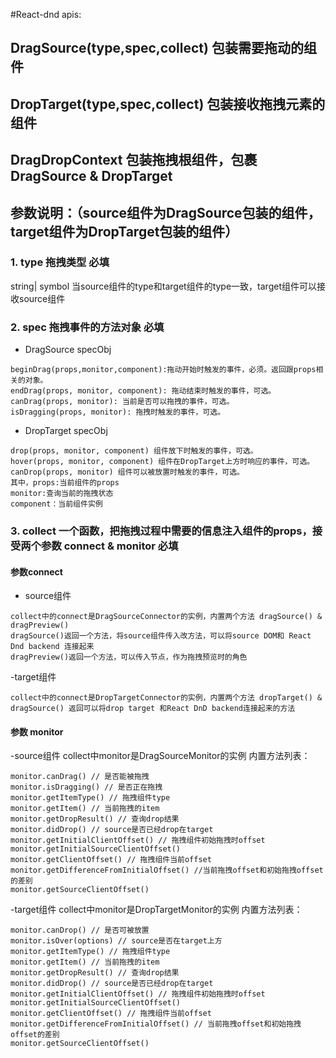 #React-dnd apis:
## DragSource(type,spec,collect) 包装需要拖动的组件 
## DropTarget(type,spec,collect) 包装接收拖拽元素的组件 
## DragDropContext 包装拖拽根组件，包裹DragSource & DropTarget
## 参数说明：（source组件为DragSource包装的组件，target组件为DropTarget包装的组件） 
### 1. type 拖拽类型 必填 
string| symbol 
当source组件的type和target组件的type一致，target组件可以接收source组件

### 2. spec 拖拽事件的方法对象 必填 
- DragSource specObj 
```
beginDrag(props,monitor,component):拖动开始时触发的事件，必须。返回跟props相关的对象。 
endDrag(props, monitor, component): 拖动结束时触发的事件，可选。 
canDrag(props, monitor): 当前是否可以拖拽的事件，可选。 
isDragging(props, monitor): 拖拽时触发的事件，可选。 
```
- DropTarget specObj 
```
drop(props, monitor, component) 组件放下时触发的事件，可选。 
hover(props, monitor, component) 组件在DropTarget上方时响应的事件，可选。 
canDrop(props, monitor) 组件可以被放置时触发的事件，可选。 
其中，props:当前组件的props 
monitor:查询当前的拖拽状态 
component：当前组件实例
```
### 3. collect 一个函数，把拖拽过程中需要的信息注入组件的props，接受两个参数 connect & monitor 必填

#### 参数connect 
- source组件 
```
collect中的connect是DragSourceConnector的实例，内置两个方法 dragSource() & dragPreview() 
dragSource()返回一个方法，将source组件传入改方法，可以将source DOM和 React Dnd backend 连接起来 
dragPreview()返回一个方法，可以传入节点，作为拖拽预览时的角色
```
-target组件 
```
collect中的connect是DropTargetConnector的实例，内置两个方法 dropTarget() & dragSource() 返回可以将drop target 和React DnD backend连接起来的方法
```
#### 参数 monitor 
-source组件 
collect中monitor是DragSourceMonitor的实例 
内置方法列表： 
```
monitor.canDrag() // 是否能被拖拽 
monitor.isDragging() // 是否正在拖拽 
monitor.getItemType() // 拖拽组件type 
monitor.getItem() // 当前拖拽的item 
monitor.getDropResult() // 查询drop结果 
monitor.didDrop() // source是否已经drop在target 
monitor.getInitialClientOffset() // 拖拽组件初始拖拽时offset 
monitor.getInitialSourceClientOffset() 
monitor.getClientOffset() // 拖拽组件当前offset 
monitor.getDifferenceFromInitialOffset() //当前拖拽offset和初始拖拽offset的差别 
monitor.getSourceClientOffset()
```
-target组件 
collect中monitor是DropTargetMonitor的实例 
内置方法列表： 
```
monitor.canDrop() // 是否可被放置 
monitor.isOver(options) // source是否在target上方 
monitor.getItemType() // 拖拽组件type 
monitor.getItem() // 当前拖拽的item 
monitor.getDropResult() // 查询drop结果 
monitor.didDrop() // source是否已经drop在target 
monitor.getInitialClientOffset() // 拖拽组件初始拖拽时offset 
monitor.getInitialSourceClientOffset() 
monitor.getClientOffset() // 拖拽组件当前offset 
monitor.getDifferenceFromInitialOffset() // 当前拖拽offset和初始拖拽offset的差别 
monitor.getSourceClientOffset()
```
